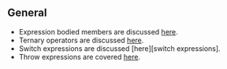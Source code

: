 ## General

- Expression bodied members are discussed [here][expression-bodied-members].
- Ternary operators are discussed [here][ternary-operators].
- Switch expressions are discussed [here][switch expressions].
- Throw expressions are covered [here][throw-expressions].

[expression-bodied-members]: https://docs.microsoft.com/en-us/dotnet/csharp/programming-guide/statements-expressions-operators/expression-bodied-members
[ternary-operators]: https://docs.microsoft.com/en-us/dotnet/csharp/language-reference/operators/conditional-operatorhttps://docs.microsoft.com/en-us/dotnet/csharp/language-reference/operators/conditional-operator
[switch-expresions]: https://docs.microsoft.com/en-us/dotnet/csharp/language-reference/operators/switch-expression
[throw-expressions]: https://docs.microsoft.com/en-us/dotnet/csharp/language-reference/keywords/throw#the-throw-expression
